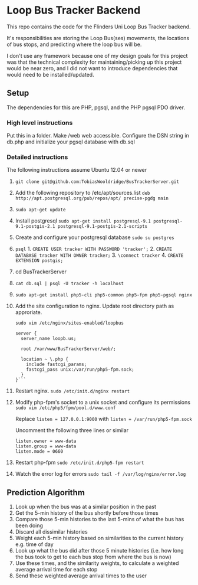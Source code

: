 Loop Bus Tracker Backend
========================

This repo contains the code for the Flinders Uni Loop Bus Tracker backend.

It's responsibilities are storing the Loop Bus(ses) movements, the locations of
bus stops, and predicting where the loop bus will be.

I don't use any framework because one of my design goals for this project was
that the technical complexity for maintaining/picking up this project would be
near zero, and I did not want to introduce dependencies that would need
to be installed/updated.

Setup
-----
The dependencies for this are PHP, pgsql, and the PHP pgsql PDO driver.

### High level instructions

Put this in a folder. Make /web web accessible. Configure the DSN string in
db.php and initialize your pgsql database with db.sql


### Detailed instructions

The following instructions assume Ubuntu 12.04 or newer

1. `git clone git@github.com:TobiasWooldridge/BusTrackerServer.git`
2. Add the following repository to /etc/apt/sources.list `deb http://apt.postgresql.org/pub/repos/apt/ precise-pgdg main`
2. `sudo apt-get update`
2. Install postgresql
	`sudo apt-get install postgresql-9.1 postgresql-9.1-postgis-2.1 postgresql-9.1-postgis-2.1-scripts`
3. Create and configure your postgresql database
	`sudo su postgres`
  1. `psql`
  	1. `CREATE USER tracker WITH PASSWORD 'tracker';`
  	2. `CREATE DATABASE tracker WITH OWNER tracker;`
  	3. `\connect tracker`
  	4. `CREATE EXTENSION postgis;`
4. cd BusTrackerServer
5. `cat db.sql | psql -U tracker -h localhost`
6. `sudo apt-get install php5-cli php5-common php5-fpm php5-pgsql nginx`
7. Add the site configuration to nginx. Update root directory path as approriate.

    `sudo vim /etc/nginx/sites-enabled/loopbus`
	```
	server {
	  server_name loopb.us;

	  root /var/www/BusTrackerServer/web/;

	  location ~ \.php {
	    include fastcgi_params;
	    fastcgi_pass unix:/var/run/php5-fpm.sock;
	  }
	}```
8. Restart nginx.
	`sudo /etc/init.d/nginx restart`
9. Modify php-fpm's socket to a unix socket and configure its permissions
	`sudo vim /etc/php5/fpm/pool.d/www.conf`

	Replace `listen = 127.0.0.1:9000` with `listen = /var/run/php5-fpm.sock`

	Uncomment the following three lines or similar
	```
	listen.owner = www-data
	listen.group = www-data
	listen.mode = 0660
	```

10. Restart php-fpm
	`sudo /etc/init.d/php5-fpm restart`

11. Watch the error log for errors
	`sudo tail -f /var/log/nginx/error.log`


Prediction Algorithm
--------------------

1. Look up when the bus was at a similar position in the past
2. Get the 5-min history of the bus shortly before those times
3. Compare those 5-min histories to the last 5-mins of what the bus has been
doing
4. Discard all dissimilar histories
5. Weight each 5-min history based on similarities to the current history e.g.
time of day
6. Look up what the bus did after those 5 minute histories (i.e. how long the
bus took to get to each bus stop from where the bus is now)
7. Use these times, and the similarity weights, to calculate a weighted average
arrival time for each stop
8. Send these weighted average arrival times to the user
